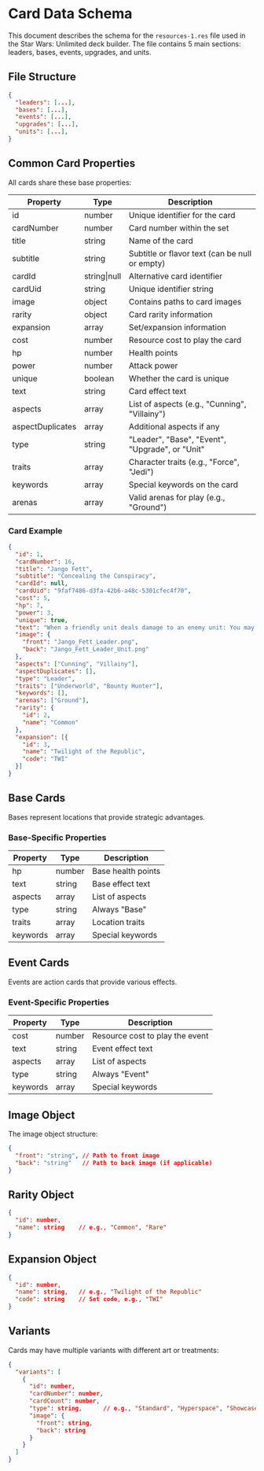 # Card Data Schema

This document describes the schema for the `resources-1.res` file used in the Star Wars: Unlimited deck builder. The file contains 5 main sections: leaders, bases, events, upgrades, and units.

## File Structure

```json
{
  "leaders": [...],
  "bases": [...],
  "events": [...],
  "upgrades": [...],
  "units": [...],
}
```

## Common Card Properties

All cards share these base properties:

| Property | Type | Description |
|----------|------|-------------|
| id | number | Unique identifier for the card |
| cardNumber | number | Card number within the set |
| title | string | Name of the card |
| subtitle | string | Subtitle or flavor text (can be null or empty) |
| cardId | string\|null | Alternative card identifier |
| cardUid | string | Unique identifier string |
| image | object | Contains paths to card images |
| rarity | object | Card rarity information |
| expansion | array | Set/expansion information |
| cost | number | Resource cost to play the card |
| hp | number | Health points |
| power | number | Attack power |
| unique | boolean | Whether the card is unique |
| text | string | Card effect text |
| aspects | array | List of aspects (e.g., "Cunning", "Villainy") |
| aspectDuplicates | array | Additional aspects if any |
| type | string | "Leader", "Base", "Event", "Upgrade", or "Unit" |
| traits | array | Character traits (e.g., "Force", "Jedi") |
| keywords | array | Special keywords on the card |
| arenas | array | Valid arenas for play (e.g., "Ground") |

### Card Example

```json
{
  "id": 1,
  "cardNumber": 16,
  "title": "Jango Fett",
  "subtitle": "Concealing the Conspiracy",
  "cardId": null,
  "cardUid": "9faf7486-d3fa-42b6-a48c-5301cfec4f70",
  "cost": 5,
  "hp": 7,
  "power": 3,
  "unique": true,
  "text": "When a friendly unit deals damage to an enemy unit: You may exhaust this leader. If you do, exhaust that enemy unit.",
  "image": {
    "front": "Jango_Fett_Leader.png",
    "back": "Jango_Fett_Leader_Unit.png"
  },
  "aspects": ["Cunning", "Villainy"],
  "aspectDuplicates": [],
  "type": "Leader",
  "traits": ["Underworld", "Bounty Hunter"],
  "keywords": [],
  "arenas": ["Ground"],
  "rarity": {
    "id": 2,
    "name": "Common"
  },
  "expansion": [{
    "id": 3,
    "name": "Twilight of the Republic",
    "code": "TWI"
  }]
}
```

## Base Cards

Bases represent locations that provide strategic advantages.

### Base-Specific Properties

| Property | Type | Description |
|----------|------|-------------|
| hp | number | Base health points |
| text | string | Base effect text |
| aspects | array | List of aspects |
| type | string | Always "Base" |
| traits | array | Location traits |
| keywords | array | Special keywords |

## Event Cards

Events are action cards that provide various effects.

### Event-Specific Properties

| Property | Type | Description |
|----------|------|-------------|
| cost | number | Resource cost to play the event |
| text | string | Event effect text |
| aspects | array | List of aspects |
| type | string | Always "Event" |
| keywords | array | Special keywords |

## Image Object

The image object structure:

```json
{
  "front": "string", // Path to front image
  "back": "string"   // Path to back image (if applicable)
}
```

## Rarity Object

```json
{
  "id": number,
  "name": string    // e.g., "Common", "Rare"
}
```

## Expansion Object

```json
{
  "id": number,
  "name": string,   // e.g., "Twilight of the Republic"
  "code": string    // Set code, e.g., "TWI"
}
```

## Variants

Cards may have multiple variants with different art or treatments:

```json
{
  "variants": [
    {
      "id": number,
      "cardNumber": number,
      "cardCount": number,
      "type": string,      // e.g., "Standard", "Hyperspace", "Showcase"
      "image": {
        "front": string,
        "back": string
      }
    }
  ]
}
```
